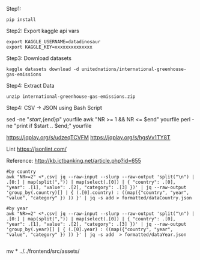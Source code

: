 Step1: 
```
pip install
```

Step2: Export kaggle api vars
```
export KAGGLE_USERNAME=datadinosaur
export KAGGLE_KEY=xxxxxxxxxxxxxx
```

Step3: Download datasets
```
kaggle datasets download -d unitednations/international-greenhouse-gas-emissions
```

Step4: Extract Data
```
unzip international-greenhouse-gas-emissions.zip
```

Step4: CSV -> JSON using Bash Script

sed -ne "${start},${end}p" yourfile
awk "NR >= 1 && NR <= $end" yourfile
perl -ne "print if $start .. $end;" yourfile

https://jqplay.org/s/udzeqTCVFM
https://jqplay.org/s/hgsVv1TY8T

Lint
https://jsonlint.com/

Reference:
http://kb.ictbanking.net/article.php?id=655

```
#by country
awk "NR>=2" <*.csv| jq --raw-input --slurp --raw-output 'split("\n") | .[0:] | map(split(",")) | map(select(.[0]) | { "country": .[0], "year": .[1], "value": .[2], "category": .[3] })' | jq --raw-output 'group_by(.country)[] | { (.[0].country) : ((map({"country", "year", "value", "category" }) )) }' | jq -s add > formatted/dataCountry.json

#by year
awk "NR>=2" <*.csv| jq --raw-input --slurp --raw-output 'split("\n") | .[0:] | map(split(",")) | map(select(.[0]) | { "country": .[0], "year": .[1], "value": .[2], "category": .[3] })' | jq --raw-output 'group_by(.year)[] | { (.[0].year) : ((map({"country", "year", "value", "category" }) )) }' | jq -s add  > formatted/dataYear.json


```

mv * ../../frontend/src/assets/